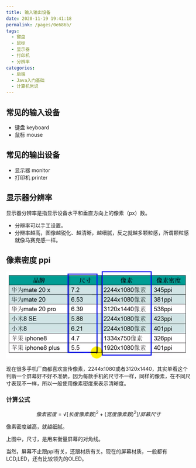 ```yaml
---
title: 输入输出设备
date: 2020-11-19 19:41:18
permalink: /pages/0e686b/
tags: 
  - 键盘
  - 鼠标
  - 显示器
  - 打印机
  - 分辨率
categories: 
  - 后端
  - Java入门基础
  - 计算机常识
---
```








## 常见的输入设备

- 键盘 keyboard
- 鼠标 mouse

## 常见的输出设备

- 显示器 monitor
- 打印机 printer

## 显示器分辨率

显示器分辨率是指显示设备水平和垂直方向上的像素（px）数。

- 分辨率可以手工设置。
- 分辨率越高，图像越锐化、越清晰，越细腻，反之就越多颗粒感，所谓颗粒感就像马赛克感一样。



## 像素密度 ppi

![image-20201119195338879](https://raw.githubusercontent.com/SaulJWu/images/main/20201119195338.png)

现在很多手机厂商都喜欢宣传像素，2244x1080或者3120x1440，其实单看这个判断一个屏幕好不好不准确，因为每款手机的尺寸不一样，同样的像素，在不同尺寸表现不一样，所以一般使用像素密度来表示清晰度。



### 计算公式

$$
像素密度=√[长度像素数]^2+(宽度像素数)^2]/屏幕尺寸
$$


像素密度越高，就越细腻。



上图中，尺寸，是用来衡量屏幕的对角线。

当然，屏幕不止跟ppi有关，还跟材质有关。现在的屏幕材质，一般都有LCD,LED，还有比较领先的OLED。

